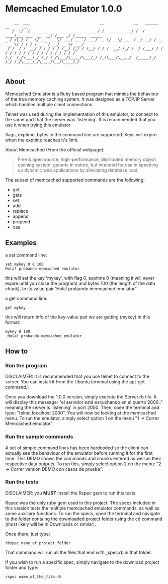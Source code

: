 # Memcached Emulator 1.0.0
```
    __  ___                               __             __   ______                __      __            
   /  |/  /__  ____ ___  _________ ______/ /_  ___  ____/ /  / ____/___ ___  __  __/ /___ _/ /_____  _____
  / /|_/ / _ \/ __ `__ \/ ___/ __ `/ ___/ __ \/ _ \/ __  /  / __/ / __ `__ \/ / / / / __ `/ __/ __ \/ ___/
 / /  / /  __/ / / / / / /__/ /_/ / /__/ / / /  __/ /_/ /  / /___/ / / / / / /_/ / / /_/ / /_/ /_/ / /    
/_/  /_/\___/_/ /_/ /_/\___/\__,_/\___/_/ /_/\___/\__,_/  /_____/_/ /_/ /_/\__,_/_/\__,_/\__/\____/_/     
                                                                                                          
```
## About
Memcached Emulator is a Ruby based program that mimics the behaviour of the true memory caching system. It was designed as a TCP/IP Server which handles multiple client connections.

Telnet was used during the implementation of this emulator, to connect to the same port that the server was 'listening'. It is recommended that you use it when trying this emulator 

flags, exptime, bytes  in the command line are supported. Keys will expire when the exptime reaches it's limit.

About Memcached (From the official webpage):
> Free & open source, high-performance, distributed memory object caching system, generic in nature, but intended for use in speeding up dynamic web applications by alleviating database load.

The subset of memcached supported commands are the following: 

- get
- gets
- set
- add
- replace
- append
- prepend
- cas

## Examples

a set command line:
```
set mykey 0 0 100
Hola! probando memcached emulator
```
this will set the key 'mykey', with flag 0, exptime 0 (meaning it will never expire until you close the program) and bytes 100 (the length of the data chunk), to its value pair 'Hola! probando memcached emulator"

a get command line:
```
get mykey
```
this will return info of the key-value pair we are getting (mykey) in this format:

```
mykey 0 100
 Hola! probando memcached emulator
```                                                                                                       


## How to

### Run the program

DISCLAIMER: It is recommended that you use telnet to connect to the server. You can install it from the Ubuntu terminal using the apt-get command.)

Once you download the 1.0.0 version, simply execute the Server.rb file. It will display this message: "el servidor está escuchando en el puerto 2000.." meaning the server is 'listening' in port 2000.
Then, open the terminal and type: "telnet localhost 2000". You will now be looking at the memcached menu. To run the emulator, simply select option 1 on the menu "1 -> Correr Memcached emulator".

### Run the sample commands

A set of simple command lines has been hardcoded so the client can actually see the behaviour of the emulator before running it for the first time. This DEMO shows the commands and chunks entered as well as their respective data outputs.
To run this, simply select option 2 on the menu: "2 -> Correr version DEMO con casos de prueba".

### Run the tests

DISCLAIMER: you **MUST** install the Rspec gem to run this tests.

Rspec was the only ruby gem used in this project. The specs included in this version tests the multiple memcached emulator commands, as well as some auxiliary functions.
To run the specs, open the terminal and navigate to the folder containg the downloaded project folder using the cd command (most likely will be in Downloads or similar). 

Once there, just type: 
```
rbspec name_of_project_folder 
```
That command will run all the files that end with _spec.rb in that folder.

If you wish to run a specific spec, simply navigate to the download project folder and type: 
```
rspec name_of_the_file.rb
```




